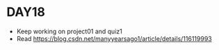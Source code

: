 # DAY18
- Keep working on project01 and quiz1
- Read https://blog.csdn.net/manyyearsago1/article/details/116119993
